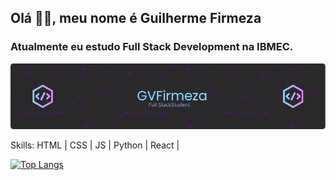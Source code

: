 ## Olá 👋🏼, meu nome é Guilherme Firmeza
### Atualmente eu estudo Full Stack Development na IBMEC.

<img src="/resources/github-header-image.png" width="650"/>

Skills: HTML | CSS | JS | Python | React | 

[![Top Langs](https://github-readme-stats.vercel.app/api/top-langs/?username=gvfirmeza)](https://github.com/anuraghazra/github-readme-stats)



